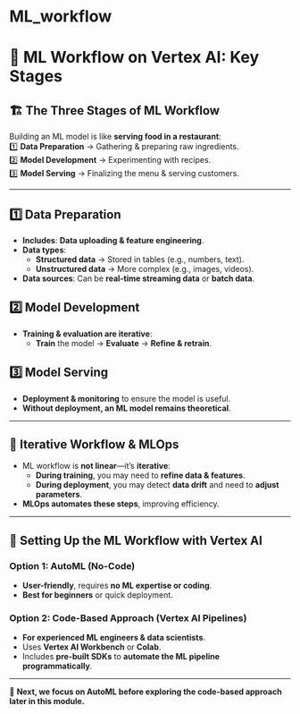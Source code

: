 # ML_workflow

# 🔄 **ML Workflow on Vertex AI: Key Stages**  

## 🏗️ **The Three Stages of ML Workflow**  
Building an ML model is like **serving food in a restaurant**:  
1️⃣ **Data Preparation** → Gathering & preparing raw ingredients.  
2️⃣ **Model Development** → Experimenting with recipes.  
3️⃣ **Model Serving** → Finalizing the menu & serving customers.  

---

## **1️⃣ Data Preparation**  
- **Includes**: **Data uploading & feature engineering**.  
- **Data types**:  
  - **Structured data** → Stored in tables (e.g., numbers, text).  
  - **Unstructured data** → More complex (e.g., images, videos).  
- **Data sources**: Can be **real-time streaming data** or **batch data**.  

## **2️⃣ Model Development**  
- **Training & evaluation are iterative**:  
  - **Train** the model → **Evaluate** → **Refine & retrain**.  

## **3️⃣ Model Serving**  
- **Deployment & monitoring** to ensure the model is useful.  
- **Without deployment, an ML model remains theoretical**.  

---

## 🔄 **Iterative Workflow & MLOps**
- ML workflow is **not linear**—it’s **iterative**:  
  - **During training**, you may need to **refine data & features**.  
  - **During deployment**, you may detect **data drift** and need to **adjust parameters**.  
- **MLOps automates these steps**, improving efficiency.  

---

## 🔧 **Setting Up the ML Workflow with Vertex AI**
### **Option 1: AutoML (No-Code)**
- **User-friendly**, requires **no ML expertise or coding**.  
- **Best for beginners** or quick deployment.  

### **Option 2: Code-Based Approach (Vertex AI Pipelines)**
- **For experienced ML engineers & data scientists**.  
- Uses **Vertex AI Workbench** or **Colab**.  
- Includes **pre-built SDKs** to **automate the ML pipeline programmatically**.  

---

📌 **Next, we focus on AutoML before exploring the code-based approach later in this module.**  
